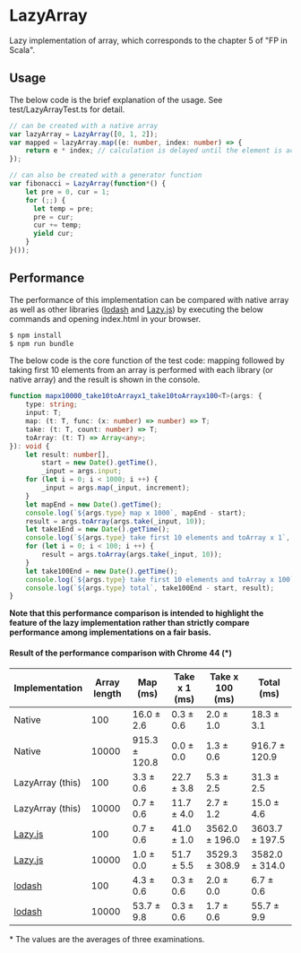 LazyArray
==========
Lazy implementation of array, which corresponds to the chapter 5 of "FP in Scala".

## Usage

The below code is the brief explanation of the usage. See test/LazyArrayTest.ts for detail.

```typescript
// can be created with a native array
var lazyArray = LazyArray([0, 1, 2]);
var mapped = lazyArray.map((e: number, index: number) => {
    return e * index; // calculation is delayed until the element is actually referred to
});

// can also be created with a generator function
var fibonacci = LazyArray(function*() {
    let pre = 0, cur = 1;
    for (;;) {
      let temp = pre;
      pre = cur;
      cur += temp;
      yield cur;
    }
}());
```

## Performance

The performance of this implementation can be compared with native array as well as other libraries ([lodash](https://github.com/lodash/lodash) and [Lazy.js](https://github.com/dtao/lazy.js)) by executing the below commands and opening index.html in your browser.

```sh
$ npm install
$ npm run bundle
```

The below code is the core function of the test code: mapping followed by taking first 10 elements from an array is performed with each library (or native array) and the result is shown in the console.

```typescript
function mapx10000_take10toArrayx1_take10toArrayx100<T>(args: {
    type: string;
    input: T;
    map: (t: T, func: (x: number) => number) => T;
    take: (t: T, count: number) => T;
    toArray: (t: T) => Array<any>;
}): void {
    let result: number[],
        start = new Date().getTime(),
        _input = args.input;
    for (let i = 0; i < 1000; i ++) {
        _input = args.map(_input, increment);
    }
    let mapEnd = new Date().getTime();
    console.log(`${args.type} map x 1000`, mapEnd - start);
    result = args.toArray(args.take(_input, 10));
    let take1End = new Date().getTime();
    console.log(`${args.type} take first 10 elements and toArray x 1`, take1End - mapEnd, result);
    for (let i = 0; i < 100; i ++) {
        result = args.toArray(args.take(_input, 10));
    }
    let take100End = new Date().getTime();
    console.log(`${args.type} take first 10 elements and toArray x 100`, take100End - take1End, result);
    console.log(`${args.type} total`, take100End - start, result);
}
```

**Note that this performance comparison is intended to highlight the feature of the lazy implementation rather than strictly compare performance among implementations on a fair basis.**

#### Result of the performance comparison with Chrome 44 (*)

Implementation | Array length | Map (ms) | Take x 1 (ms) | Take x 100 (ms) | Total (ms)
-------------- | ------------ | ------------ | ------------- | --------------- | -----------
Native | 100   | 16.0 ± 2.6 | 0.3 ± 0.6 | 2.0 ± 1.0 | 18.3 ± 3.1
Native | 10000 | 915.3 ± 120.8 | 0.0 ± 0.0 | 1.3 ± 0.6 | 916.7 ± 120.9
LazyArray (this) | 100   | 3.3 ± 0.6 | 22.7 ± 3.8 | 5.3 ± 2.5 | 31.3 ± 2.5
LazyArray (this) | 10000 | 0.7 ± 0.6 | 11.7 ± 4.0 | 2.7 ± 1.2 | 15.0 ± 4.6
[Lazy.js](https://github.com/dtao/lazy.js) | 100   | 0.7 ± 0.6 | 41.0 ± 1.0 | 3562.0 ± 196.0 | 3603.7 ± 197.5
[Lazy.js](https://github.com/dtao/lazy.js) | 10000 | 1.0 ± 0.0 | 51.7 ± 5.5 | 3529.3 ± 308.9 | 3582.0 ± 314.0
[lodash](https://github.com/lodash/lodash) | 100   | 4.3 ± 0.6 | 0.3 ± 0.6 | 2.0 ± 0.0 | 6.7 ± 0.6
[lodash](https://github.com/lodash/lodash) | 10000 | 53.7 ± 9.8 | 0.3 ± 0.6 | 1.7 ± 0.6 | 55.7 ± 9.9

\* The values are the averages of three examinations.
